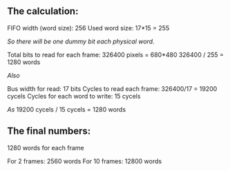 ## The calculation:
FIFO width (word size): 256
Used word size: 17\*15 = 255

_So there will be one dummy bit each physical word._

Total bits to read for each frame: 326400 pixels = 680\*480
326400 / 255 = 1280 words

_Also_

Bus width for read: 17 bits
Cycles to read each frame: 326400/17 = 19200 cycels
Cycles for each word to write: 15 cycels

_As_
19200 cycels / 15 cycels = 1280 words

## The final numbers:
1280 words for each frame

For 2 frames: 2560 words
For 10 frames: 12800 words

